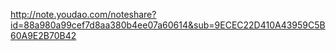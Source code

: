 http://note.youdao.com/noteshare?id=88a980a99cef7d8aa380b4ee07a60614&sub=9ECEC22D410A43959C5B60A9E2B70B42
